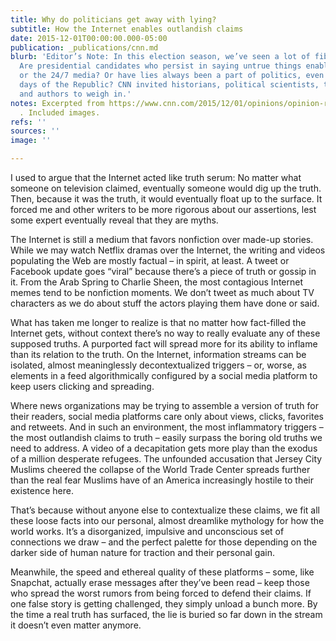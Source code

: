 ```yaml
---
title: Why do politicians get away with lying?
subtitle: How the Internet enables outlandish claims
date: 2015-12-01T00:00:00.000-05:00
publication: _publications/cnn.md
blurb: 'Editor’s Note: In this election season, we’ve seen a lot of fibbing by politicians.
  Are presidential candidates who persist in saying untrue things enabled by the Internet
  or the 24/7 media? Or have lies always been a part of politics, even in the early
  days of the Republic? CNN invited historians, political scientists, technologists
  and authors to weigh in.'
notes: Excerpted from https://www.cnn.com/2015/12/01/opinions/opinion-roundup-politicians-lies/index.html
  . Included images.
refs: ''
sources: ''
image: ''

---
```

I used to argue that the Internet acted like truth serum: No matter what someone on television claimed, eventually someone would dig up the truth. Then, because it was the truth, it would eventually float up to the surface. It forced me and other writers to be more rigorous about our assertions, lest some expert eventually reveal that they are myths.

The Internet is still a medium that favors nonfiction over made-up stories. While we may watch Netflix dramas over the Internet, the writing and videos populating the Web are mostly factual – in spirit, at least. A tweet or Facebook update goes “viral” because there’s a piece of truth or gossip in it. From the Arab Spring to Charlie Sheen, the most contagious Internet memes tend to be nonfiction moments. We don’t tweet as much about TV characters as we do about stuff the actors playing them have done or said.

What has taken me longer to realize is that no matter how fact-filled the Internet gets, without context there’s no way to really evaluate any of these supposed truths. A purported fact will spread more for its ability to inflame than its relation to the truth. On the Internet, information streams can be isolated, almost meaninglessly decontextualized triggers – or, worse, as elements in a feed algorithmically configured by a social media platform to keep users clicking and spreading.

Where news organizations may be trying to assemble a version of truth for their readers, social media platforms care only about views, clicks, favorites and retweets. And in such an environment, the most inflammatory triggers – the most outlandish claims to truth – easily surpass the boring old truths we need to address. A video of a decapitation gets more play than the exodus of a million desperate refugees. The unfounded accusation that Jersey City Muslims cheered the collapse of the World Trade Center spreads further than the real fear Muslims have of an America increasingly hostile to their existence here.

That’s because without anyone else to contextualize these claims, we fit all these loose facts into our personal, almost dreamlike mythology for how the world works. It’s a disorganized, impulsive and unconscious set of connections we draw – and the perfect palette for those depending on the darker side of human nature for traction and their personal gain.

Meanwhile, the speed and ethereal quality of these platforms – some, like Snapchat, actually erase messages after they’ve been read – keep those who spread the worst rumors from being forced to defend their claims. If one false story is getting challenged, they simply unload a bunch more. By the time a real truth has surfaced, the lie is buried so far down in the stream it doesn’t even matter anymore.